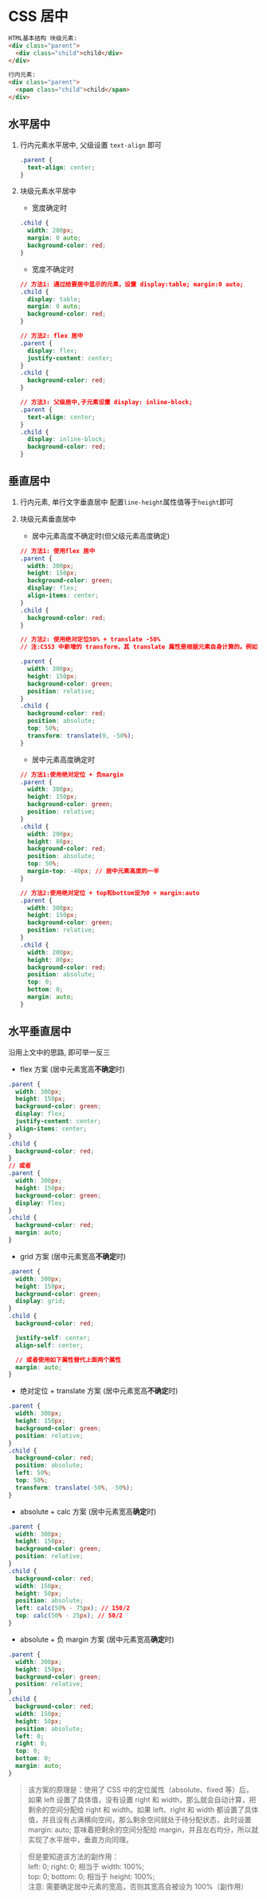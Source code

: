 # CSS 居中

```html
HTML基本结构 块级元素:
<div class="parent">
  <div class="child">child</div>
</div>

行内元素:
<div class="parent">
  <span class="child">child</span>
</div>
```

## 水平居中

1. 行内元素水平居中, 父级设置 `text-align` 即可

   ```css
   .parent {
     text-align: center;
   }
   ```

2. 块级元素水平居中

   - 宽度确定时

   ```css
   .child {
     width: 200px;
     margin: 0 auto;
     background-color: red;
   }
   ```

   - 宽度不确定时

   ```css
   // 方法1: 通过给要居中显示的元素，设置 display:table; margin:0 auto;
   .child {
     display: table;
     margin: 0 auto;
     background-color: red;
   }

   // 方法2: flex 居中
   .parent {
     display: flex;
     justify-content: center;
   }
   .child {
     background-color: red;
   }

   // 方法3: 父级居中,子元素设置 display: inline-block;
   .parent {
     text-align: center;
   }
   .child {
     display: inline-block;
     background-color: red;
   }
   ```

## 垂直居中

1. 行内元素, 单行文字垂直居中 配置`line-height`属性值等于`height`即可
2. 块级元素垂直居中

   - 居中元素高度不确定时(但父级元素高度确定)

   ```css
   // 方法1: 使用flex 居中
   .parent {
     width: 300px;
     height: 150px;
     background-color: green;
     display: flex;
     align-items: center;
   }
   .child {
     background-color: red;
   }

   // 方法2: 使用绝对定位50% + translate -50%
   // 注:CSS3 中新增的 transform，其 translate 属性是根据元素自身计算的。例如：设置 transform: translateX(-50%);，元素会向左偏移自身宽度的一半

   .parent {
     width: 300px;
     height: 150px;
     background-color: green;
     position: relative;
   }
   .child {
     background-color: red;
     position: absolute;
     top: 50%;
     transform: translate(0, -50%);
   }
   ```

   - 居中元素高度确定时

   ```css
   // 方法1:使用绝对定位 + 负margin
   .parent {
     width: 300px;
     height: 150px;
     background-color: green;
     position: relative;
   }
   .child {
     width: 200px;
     height: 80px;
     background-color: red;
     position: absolute;
     top: 50%;
     margin-top: -40px; // 居中元素高度的一半
   }

   // 方法2:使用绝对定位 + top和bottom设为0 + margin:auto
   .parent {
     width: 300px;
     height: 150px;
     background-color: green;
     position: relative;
   }
   .child {
     width: 200px;
     height: 80px;
     background-color: red;
     position: absolute;
     top: 0;
     bottom: 0;
     margin: auto;
   }
   ```

## 水平垂直居中

沿用上文中的思路, 即可举一反三

- flex 方案 (居中元素宽高**不确定**时)

```css
.parent {
  width: 300px;
  height: 150px;
  background-color: green;
  display: flex;
  justify-content: center;
  align-items: center;
}
.child {
  background-color: red;
}
// 或者
.parent {
  width: 300px;
  height: 150px;
  background-color: green;
  display: flex;
}
.child {
  background-color: red;
  margin: auto;
}
```

- grid 方案 (居中元素宽高**不确定**时)

```css
.parent {
  width: 300px;
  height: 150px;
  background-color: green;
  display: grid;
}
.child {
  background-color: red;

  justify-self: center;
  align-self: center;

  // 或者使用如下属性替代上面两个属性
  margin: auto;
}
```

- 绝对定位 + translate 方案 (居中元素宽高**不确定**时)

```css
.parent {
  width: 300px;
  height: 150px;
  background-color: green;
  position: relative;
}
.child {
  background-color: red;
  position: absolute;
  left: 50%;
  top: 50%;
  transform: translate(-50%, -50%);
}
```

- absolute + calc 方案 (居中元素宽高**确定**时)

```css
.parent {
  width: 300px;
  height: 150px;
  background-color: green;
  position: relative;
}
.child {
  background-color: red;
  width: 150px;
  height: 50px;
  position: absolute;
  left: calc(50% - 75px); // 150/2
  top: calc(50% - 25px); // 50/2
}
```

- absolute + 负 margin 方案 (居中元素宽高**确定**时)

```css
.parent {
  width: 300px;
  height: 150px;
  background-color: green;
  position: relative;
}
.child {
  background-color: red;
  width: 150px;
  height: 50px;
  position: absolute;
  left: 0;
  right: 0;
  top: 0;
  bottom: 0;
  margin: auto;
}
```
> 该方案的原理是：使用了 CSS 中的定位属性（absolute、fixed 等）后，如果 left 设置了具体值，没有设置 right 和 width，那么就会自动计算，把剩余的空间分配给 right 和 width。如果 left、right 和 width 都设置了具体值，并且没有占满横向空间，那么剩余空间就处于待分配状态，此时设置 margin: auto; 意味着把剩余的空间分配给 margin，并且左右均分，所以就实现了水平居中，垂直方向同理。

> 但是要知道该方法的副作用：  
> left: 0; right: 0; 相当于 width: 100%;  
> top: 0; bottom: 0; 相当于 height: 100%;  
> 注意: 需要确定居中元素的宽高，否则其宽高会被设为 100%（副作用）
